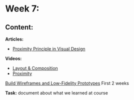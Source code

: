 # Week 7: 

## Content:

 **Articles:**
- [Proximity Principle in Visual Design](https://www.nngroup.com/articles/gestalt-proximity/)

 **Videos:**
- [Layout & Composition](https://www.youtube.com/watch?v=a5KYlHNKQB8)
- [Proximity](https://www.youtube.com/watch?v=xUdqSiI_G8Y)

[Build Wireframes and Low-Fidelity Prototypes](https://www.coursera.org/learn/wireframes-low-fidelity-prototypes?specialization=google-ux-design) First 2 weeks

 **Task:**
 document about what we learned at course
